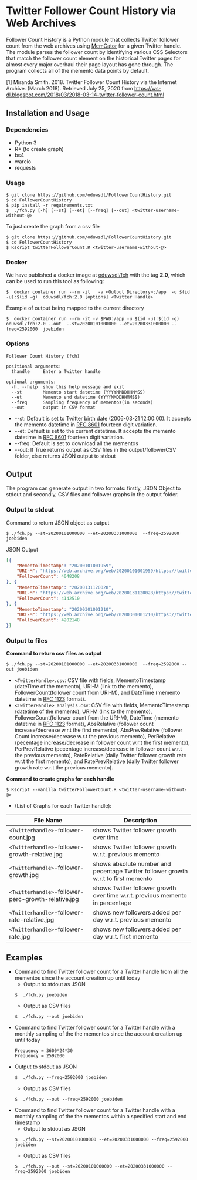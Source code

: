 # Twitter Follower Count History via Web Archives
Follower Count History is a Python module that collects Twitter follower count from the web archives using [MemGator](https://github.com/oduwsdl/MemGator) for a given Twitter handle. The module parses the follower count by identifying various CSS Selectors that match the follower count element on the historical Twitter pages for almost every major overhaul their page layout has gone through. The program collects all of the memento data points by default.

[1] Miranda Smith. 2018. Twitter Follower Count History via the Internet Archive. (March 2018). Retrieved July 25, 2020 from https://ws-dl.blogspot.com/2018/03/2018-03-14-twitter-follower-count.html


## Installation and Usage
### Dependencies
* Python 3
* R* (to create graph)
* bs4
* warcio
* requests

### Usage
```shell
$ git clone https://github.com/oduwsdl/FollowerCountHistory.git
$ cd FollowerCountHistory
$ pip install -r requirements.txt
$  ./fch.py [-h] [--st] [--et] [--freq] [--out] <twitter-username-without-@>
```

To just create the graph from a csv file
```shell
$ git clone https://github.com/oduwsdl/FollowerCountHistory.git
$ cd FollowerCountHistory
$ Rscript twitterFollowerCount.R <twitter-username-without-@>
```

### Docker

We have published a docker image at [oduwsdl/fch](https://hub.docker.com/r/oduwsdl/fch) with the tag <b>2.0</b>, which can be used to run this tool as following:

```
$  docker container run --rm -it   -v <Output Directory>:/app  -u $(id -u):$(id -g)  oduwsdl/fch:2.0 [options] <Twitter Handle>
```

Example of output being mapped to the current directory

```
$  docker container run --rm -it -v $PWD:/app -u $(id -u):$(id -g) oduwsdl/fch:2.0 --out  --st=20200101000000 --et=20200331000000 --freq=2592000  joebiden
```

### Options
```
Follower Count History (fch)

positional arguments:
  thandle     Enter a Twitter handle

optional arguments:
  -h, --help  show this help message and exit
  --st        Memento start datetime (YYYYMMDDHHMMSS)
  --et        Memento end datetime (YYYYMMDDHHMMSS)
  --freq      Sampling frequency of mementos(in seconds)
  --out       output in CSV format
```
* --st: Default is set to Twitter birth date (2006-03-21 12:00:00). It accepts the memento datetime in [RFC 8601](https://www.iso.org/iso-8601-date-and-time-format.html) fourteen digit variation.
* --et: Default is set to the current datetime. It accepts the memento datetime in [RFC 8601](https://www.iso.org/iso-8601-date-and-time-format.html) fourteen digit variation.
* --freq: Default is set to download all the mementos
* --out: If True returns output as CSV files in the output/followerCSV folder, else returns JSON output to stdout 

## Output

The program can generate output in two formats: firstly, JSON Object to stdout and secondly, CSV files and follower graphs in the output folder.

### Output to stdout 

Command to return JSON object as output 
```shell
$ ./fch.py --st=20200101000000 --et=20200331000000  --freq=2592000 joebiden
```
JSON Output
```json
[{
	"MementoTimestamp": "20200101001959",
	"URI-M": "https://web.archive.org/web/20200101001959/https://twitter.com/JoeBiden",
	"FollowerCount": 4048208
}, {
	"MementoTimestamp": "20200131120028",
	"URI-M": "https://web.archive.org/web/20200131120028/https://twitter.com/joebiden",
	"FollowerCount": 4142510
}, {
	"MementoTimestamp": "20200301001210",
	"URI-M": "https://web.archive.org/web/20200301001210/https://twitter.com/JoeBiden/",
	"FollowerCount": 4202148
}]
```
### Output to files

**Command to return csv files as output**

```shell
$ ./fch.py --st=20200101000000 --et=20200331000000  --freq=2592000 --out joebiden
```
* `<TwitterHandle>.csv`: CSV file with fields, MementoTimestamp (dateTime of the memento), URI-M (link to the memento), FollowerCount(follower count from URI-M), and	 DateTime (memento datetime in [RFC 1123](http://www.csgnetwork.com/timerfc1123calc.html) format).
* `<TwitterHandle>_analysis.csv`: CSV file with fields, MementoTimestamp (datetime of the memento), URI-M (link to the memento), FollowerCount(follower count from the URI-M), DateTime (memento datetime in [RFC 1123](http://www.csgnetwork.com/timerfc1123calc.html) format), AbsRelative (follower count increase/decrease w.r.t the first memento), AbsPrevRelative (follower Count increase/decrease w.r.t the previous memento), PerRelative (pecentage increase/decrease in follower count w.r.t the first memento), PerPrevRelative (pecentage increase/decrease in follower count w.r.t the previous memento), RateRelative (daily Twitter follower growth rate w.r.t the first memento), and RatePrevRelative (daily Twitter follower growth rate w.r.t the previous memento). 

**Command to create graphs for each handle**

```shell
$ Rscript --vanilla twitterFollowerCount.R <twitter-username-without-@>
```

* (List of Graphs for each Twitter handle):

File Name| Description
---------|------------
`<Twitterhandle>`-follower-count.jpg|                shows Twitter follower growth over time
`<Twitterhandle>`-follower-growth-relative.jpg|      shows Twitter follower growth w.r.t. previous memento
`<Twitterhandle>`-follower-growth.jpg|               shows absolute number and pecentage Twitter follower growth w.r.t to first memento
`<Twitterhandle>`-follower-perc-growth-relative.jpg| shows Twitter follower growth over time w.r.t. previous memento in percentage
`<Twitterhandle>`-follower-rate-relative.jpg|        shows new followers added per day w.r.t. previous memento
`<Twitterhandle>`-follower-rate.jpg|                 shows new followers added per day w.r.t. first memento

## Examples

* Command to find Twitter follower count for a Twitter handle from all the mementos since the account creation up until today
  * Output to stdout as JSON
  ```shell
  $  ./fch.py joebiden
  ```
  * Output as CSV files
  ```shell
  $  ./fch.py --out joebiden
  ```
* Command to find Twitter follower count for a Twitter handle with a monthly sampling of the the mementos since the account creation up until today
  ```
  Frequency = 3600*24*30 
  Frequency = 2592000
  ```
* Output to stdout as JSON
  ```shell
  $  ./fch.py --freq=2592000 joebiden
  ```
  * Output as CSV files
  ```shell
  $  ./fch.py --out --freq=2592000 joebiden
  ```
* Command to find Twitter follower count for a Twitter handle with a monthly sampling of the the mementos within a specified start and end timestamp
  * Output to stdout as JSON
  ```shell
  $  ./fch.py --st=20200101000000 --et=20200331000000 --freq=2592000 joebiden
  ```
  * Output as CSV files
  ```shell
  $  ./fch.py --out --st=20200101000000 --et=20200331000000 --freq=2592000 joebiden
